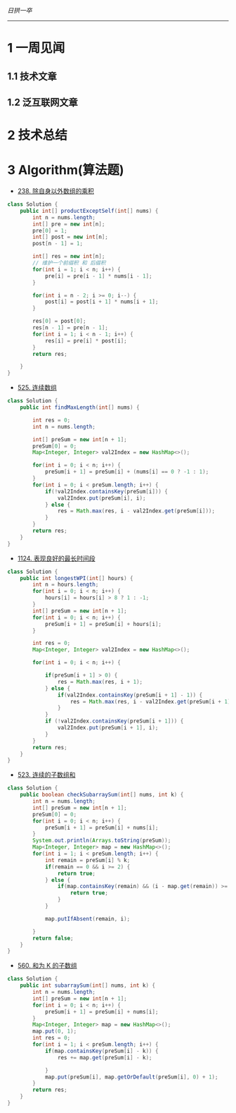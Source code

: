 
*日拱一卒*

_________________

# 1 一周见闻

## 1.1 技术文章

## 1.2 泛互联网文章



# 2 技术总结



# 3 Algorithm(算法题)

+ [238. 除自身以外数组的乘积](https://leetcode.cn/problems/product-of-array-except-self/description/)
```java
class Solution {
    public int[] productExceptSelf(int[] nums) {
        int n = nums.length;
        int[] pre = new int[n];
        pre[0] = 1;
        int[] post = new int[n];
        post[n - 1] = 1;

        int[] res = new int[n];
        // 维护一个前缀积 和 后缀积
        for(int i = 1; i < n; i++) {
            pre[i] = pre[i - 1] * nums[i - 1];
        }

        for(int i = n - 2; i >= 0; i--) {
            post[i] = post[i + 1] * nums[i + 1];
        }

        res[0] = post[0];
        res[n - 1] = pre[n - 1];
        for(int i = 1; i < n - 1; i++) {
            res[i] = pre[i] * post[i];
        }
        return res;

    }
}
```


+ [525. 连续数组](https://leetcode.cn/problems/contiguous-array/description/)
```java
class Solution {
    public int findMaxLength(int[] nums) {

        int res = 0;
        int n = nums.length;

        int[] preSum = new int[n + 1];
        preSum[0] = 0;
        Map<Integer, Integer> val2Index = new HashMap<>();

        for(int i = 0; i < n; i++) {
            preSum[i + 1] = preSum[i] + (nums[i] == 0 ? -1 : 1);
        }
        for(int i = 0; i < preSum.length; i++) {
            if(!val2Index.containsKey(preSum[i])) {
                val2Index.put(preSum[i], i);
            } else {
                res = Math.max(res, i - val2Index.get(preSum[i]));
            }
        }
        return res;
    }
} 
```

+ [1124. 表现良好的最长时间段](https://leetcode.cn/problems/longest-well-performing-interval/description/)
```java
class Solution {
    public int longestWPI(int[] hours) {
        int n = hours.length;
        for(int i = 0; i < n; i++) {
            hours[i] = hours[i] > 8 ? 1 : -1;
        }
        int[] preSum = new int[n + 1];
        for(int i = 0; i < n; i++) {
            preSum[i + 1] = preSum[i] + hours[i];
        }

        int res = 0;
        Map<Integer, Integer> val2Index = new HashMap<>();

        for(int i = 0; i < n; i++) {

            if(preSum[i + 1] > 0) {
                res = Math.max(res, i + 1);
            } else {
                if(val2Index.containsKey(preSum[i + 1] - 1)) {
                    res = Math.max(res, i - val2Index.get(preSum[i + 1] - 1));
                }
            }
            if (!val2Index.containsKey(preSum[i + 1])) {
                val2Index.put(preSum[i + 1], i);
            }
        }
        return res;
    }
}
```


+ [523. 连续的子数组和](https://leetcode.cn/problems/continuous-subarray-sum/description/)
```java
class Solution {
    public boolean checkSubarraySum(int[] nums, int k) {
        int n = nums.length;
        int[] preSum = new int[n + 1];
        preSum[0] = 0;
        for(int i = 0; i < n; i++) {
            preSum[i + 1] = preSum[i] + nums[i];
        }
        System.out.println(Arrays.toString(preSum));
        Map<Integer, Integer> map = new HashMap<>();
        for(int i = 1; i < preSum.length; i++) {
            int remain = preSum[i] % k;
            if(remain == 0 && i >= 2) {
                return true;
            } else {
                if(map.containsKey(remain) && (i - map.get(remain)) >= 2) {
                    return true;
                }
            }

            map.putIfAbsent(remain, i);

        }
        return false;
    }
} 
```

+ [560. 和为 K 的子数组](https://leetcode.cn/problems/subarray-sum-equals-k/description/)
```java
class Solution {
    public int subarraySum(int[] nums, int k) {
        int n = nums.length;
        int[] preSum = new int[n + 1];
        for(int i = 0; i < n; i++) {
            preSum[i + 1] = preSum[i] + nums[i];
        }
        Map<Integer, Integer> map = new HashMap<>();
        map.put(0, 1);
        int res = 0;
        for(int i = 1; i < preSum.length; i++) {
            if(map.containsKey(preSum[i] - k)) {
                res += map.get(preSum[i] - k);

            }
            map.put(preSum[i], map.getOrDefault(preSum[i], 0) + 1);
        }
        return res;
    }
} 
```
























